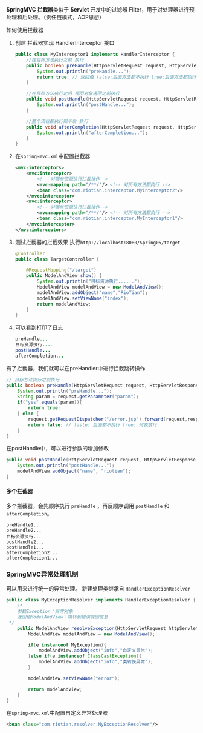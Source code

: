 **SpringMVC 拦截器**类似于 **Servlet** 开发中的过滤器 Filter，用于对处理器进行预处理和后处理。（责任链模式，AOP思想）

如何使用拦截器

1. 创建 拦截器实现 HandlerInterceptor 接口

   ```java
   public class MyInterceptor1 implements HandlerInterceptor {
       //在目标方法执行之前 执行
       public boolean preHandle(HttpServletRequest request, HttpServletResponse response, Object handler) throws Exception {
           System.out.println("preHandle...");
           return true; // 返回值 false:后面方法都不执行 true:后面方法都执行
       }
   
       //在目标方法执行之后 视图对象返回之前执行
       public void postHandle(HttpServletRequest request, HttpServletResponse response, Object handler, ModelAndView modelAndView) throws Exception {
           System.out.println("postHandle...");
       }
   
       //整个流程都执行完毕后 执行
       public void afterCompletion(HttpServletRequest request, HttpServletResponse response, Object handler, Exception ex) throws Exception {
           System.out.println("afterCompletion...");
       }
   }
   ```

2. 在`spring-mvc.xml`中配置拦截器

   ```xml
   <mvc:interceptors>
       <mvc:interceptor>
           <!-- 对哪些资源执行拦截操作-->
           <mvc:mapping path="/**/"/> <!-- 对所有方法都执行 -->
           <bean class="com.riotian.interceptor.MyInterceptor2"/>
       </mvc:interceptor>
       <mvc:interceptor>
           <!-- 对哪些资源执行拦截操作-->
           <mvc:mapping path="/**/"/> <!-- 对所有方法都执行 -->
           <bean class="com.riotian.interceptor.MyInterceptor1"/>
       </mvc:interceptor>
   </mvc:interceptors>
   ```

3. 测试拦截器的拦截效果
   执行`http://localhost:8080/Spring05/target`

   ```java
   @Controller
   public class TargetController {
   
       @RequestMapping("/target")
       public ModelAndView show() {
           System.out.println("目标资源执行......");
           ModelAndView modelAndView = new ModelAndView();
           modelAndView.addObject("name","RioTian");
           modelAndView.setViewName("index");
           return modelAndView;
       }
   }
   ```

4. 可以看到打印了日志

   ```java
   preHandle...
   目标资源执行....
   postHandle...
   afterCompletion...
   ```

有了拦截器，我们就可以在preHandler中进行拦截跳转操作

```java
// 目标方法执行之前执行
public boolean preHandle(HttpServletRequest request, HttpServletResponse response, Object handler) throws Exception {
    System.out.println("preHandle...");
    String param = request.getParameter("param");
    if("yes".equals(param)){
        return true;
    } else {
        request.getRequestDispatcher("/error.jsp").forward(request,response);
        return false; // fasle: 后面都不执行 true: 代表放行
    }
}
```

在postHandle中，可以进行参数的增加修改

```java
public void postHandle(HttpServletRequest request, HttpServletResponse response, Object handler, ModelAndView modelAndView) throws Exception {
    System.out.println("postHandle...");
    modelAndView.addObject("name", "riotian");
}
```

#### 多个拦截器

多个拦截器，会先顺序执行 `preHandle` ，再反顺序调用 `postHandle` 和 `afterCompletion`。

```
preHandle1...
preHandle2...
目标资源执行...
postHandle2...
postHandle1...
afterCompletion2...
afterCompletion1...
```

### SpringMVC异常处理机制

可以用来进行统一的异常处理。
新建处理类继承自 `HandlerExceptionResolver`

```java
public class MyExceptionResolver implements HandlerExceptionResolver {
    /*
    参数Exception：异常对象
    返回值ModelAndView：跳转到错误视图信息
 */
    public ModelAndView resolveException(HttpServletRequest httpServletRequest, HttpServletResponse httpServletResponse, Object o, Exception e) {
        ModelAndView modelAndView = new ModelAndView();

        if(e instanceof MyException){
            modelAndView.addObject("info","自定义异常");
        }else if(e instanceof ClassCastException){
            modelAndView.addObject("info","类转换异常");
        }

        modelAndView.setViewName("error");

        return modelAndView;
    }
}
```

在`spring-mvc.xml`中配置自定义异常处理器

```xml
<bean class="com.riotian.resolver.MyExceptionResolver"/>
```

